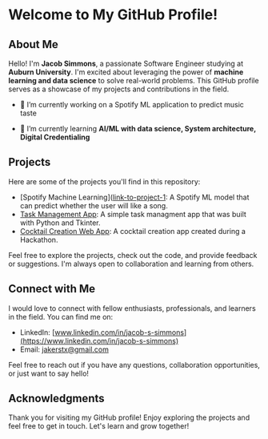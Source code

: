 

# Welcome to My GitHub Profile!

## About Me

Hello! I'm **Jacob Simmons**, a passionate Software Engineer studying at **Auburn University**. I'm excited about leveraging the power of **machine learning and data science** to solve real-world problems. This GitHub profile serves as a showcase of my projects and contributions in the field.

- 🔭 I’m currently working on a Spotify ML application to predict music taste

- 🌱 I’m currently learning **AI/ML with data science, System architecture, Digital Credentialing**


## Projects

Here are some of the projects you'll find in this repository:

- [Spotify Machine Learning]([link-to-project-1](https://github.com/Jacob411/Spotify-Machine-Learning): A Spotify ML model that can predict whether the user will like a song.
- [Task Management App](https://github.com/Jacob411/ENGR-1110-Project): A simple task managment app that was built with Python and Tkinter.
- [Cocktail Creation Web App](https://github.com/owenstrength/tropical-hackathon): A cocktail creation app created during a Hackathon.

Feel free to explore the projects, check out the code, and provide feedback or suggestions. I'm always open to collaboration and learning from others.


## Connect with Me

I would love to connect with fellow enthusiasts, professionals, and learners in the field. You can find me on:

- LinkedIn: [www.linkedin.com/in/jacob-s-simmons](https://www.linkedin.com/in/jacob-s-simmons)
- Email: [jakerstx@gmail.com](mailto:jakerstx@gmail.com)

Feel free to reach out if you have any questions, collaboration opportunities, or just want to say hello!

## Acknowledgments

Thank you for visiting my GitHub profile! Enjoy exploring the projects and feel free to get in touch. Let's learn and grow together!

